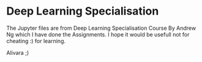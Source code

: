 # Deep Learning Specialisation
The Jupyter files are from Deep Learning Specialisation Course By Andrew Ng which I have done the Assignments.
I hope it would be usefull not for cheating :) for learning.

Alivara ;)
